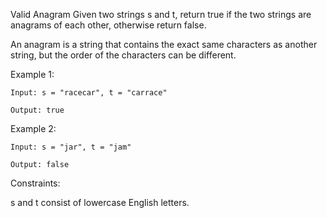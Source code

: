 Valid Anagram
Given two strings s and t, return true if the two strings are anagrams of each other, otherwise return false.

An anagram is a string that contains the exact same characters as another string, but the order of the characters can be different.

Example 1:
```
Input: s = "racecar", t = "carrace"

Output: true
```

Example 2:
```
Input: s = "jar", t = "jam"

Output: false
```
Constraints:

s and t consist of lowercase English letters.
